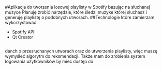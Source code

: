 #Aplikacja do tworzenia losowej playlisty w Spotify bazując na słuchanej muzyce
Planuję zrobić narzędzie, które śledzi muzyke której słuchasz i generuję playlistę o podobnych utworach.
##Technologie które zamierzam wykorzystować
  - Spotify API
  - Qt Creator
## 

danch o przesłuchanych utworach oraz do utworzenia playlisty, 
więc muszę wymyśleć algorytm do rekomendacji.
Także mam do zrobienia system logowania użytkowników by mieć dostęp do
